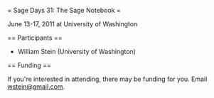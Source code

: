 = Sage Days 31: The Sage Notebook =

June 13-17, 2011 at University of Washington

== Participants ==

 * William Stein (University of Washington)

== Funding ==

 If you're interested in attending, there may be funding for you.   Email wstein@gmail.com.
